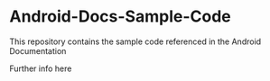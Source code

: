 # Android-Docs-Sample-Code
This repository contains the sample code referenced in the Android Documentation

Further info here
